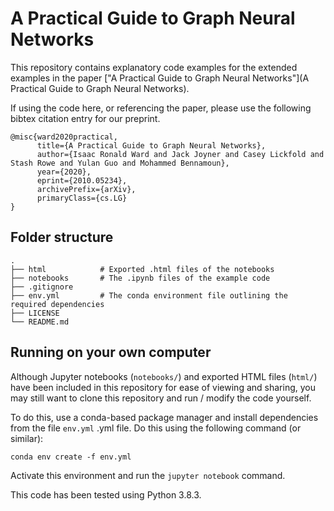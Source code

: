 # A Practical Guide to Graph Neural Networks

This repository contains explanatory code examples for the extended examples in the paper ["A Practical Guide to Graph Neural Networks"](A Practical Guide to Graph Neural Networks).

If using the code here, or referencing the paper, please use the following bibtex citation entry for our preprint.

```
@misc{ward2020practical,
      title={A Practical Guide to Graph Neural Networks}, 
      author={Isaac Ronald Ward and Jack Joyner and Casey Lickfold and Stash Rowe and Yulan Guo and Mohammed Bennamoun},
      year={2020},
      eprint={2010.05234},
      archivePrefix={arXiv},
      primaryClass={cs.LG}
}
```

## Folder structure

```
.
├── html            # Exported .html files of the notebooks
├── notebooks       # The .ipynb files of the example code
├── .gitignore                     
├── env.yml         # The conda environment file outlining the required dependencies
├── LICENSE
└── README.md
```

## Running on your own computer

Although Jupyter notebooks (```notebooks/```) and exported HTML files (```html/```) have been included in this repository for ease of viewing and sharing, you may still want to clone this repository and run / modify the code yourself.

To do this, use a conda-based package manager and install dependencies from the file ```env.yml``` .yml file. Do this using the following command (or similar):

```
conda env create -f env.yml
```

Activate this environment and run the ```jupyter notebook``` command.

This code has been tested using Python 3.8.3.
